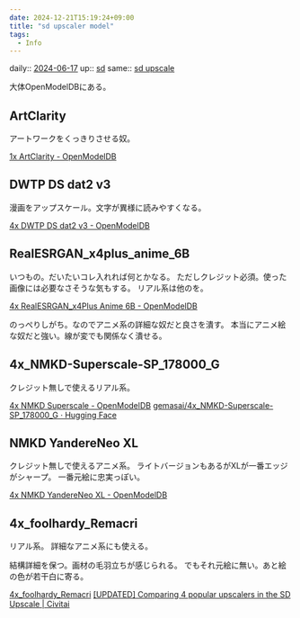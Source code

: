 ```yaml
---
date: 2024-12-21T15:19:24+09:00
title: "sd upscaler model"
tags:
  - Info
---
```


daily:: [2024-06-17](/Daily_Note/2024-06-17.md)
up:: [sd](../Bar/Stable%20Diffusion.md)
same:: [sd upscale](sd%20upscale.md)

大体OpenModelDBにある。

## ArtClarity
アートワークをくっきりさせる奴。

[1x ArtClarity - OpenModelDB](https://openmodeldb.info/models/1x-ArtClarity)

## DWTP DS dat2 v3
漫画をアップスケール。文字が異様に読みやすくなる。

[4x DWTP DS dat2 v3 - OpenModelDB](https://openmodeldb.info/models/4x-DWTP-DS-dat2-v3)

## RealESRGAN_x4plus_anime_6B
いつもの。だいたいコレ入れれば何とかなる。
ただしクレジット必須。使った画像には必要なさそうな気もする。
リアル系は他のを。

[4x RealESRGAN\_x4Plus Anime 6B - OpenModelDB](https://openmodeldb.info/models/4x-realesrgan-x4plus-anime-6b)

のっぺりしがち。なのでアニメ系の詳細な奴だと良さを潰す。
本当にアニメ絵な奴だと強い。線が変でも関係なく潰せる。

## 4x_NMKD-Superscale-SP_178000_G

クレジット無しで使えるリアル系。

[4x NMKD Superscale - OpenModelDB](https://openmodeldb.info/models/4x-NMKD-Superscale)
[gemasai/4x\_NMKD-Superscale-SP\_178000\_G · Hugging Face](https://huggingface.co/gemasai/4x_NMKD-Superscale-SP_178000_G)

## NMKD YandereNeo XL

クレジット無しで使えるアニメ系。
ライトバージョンもあるがXLが一番エッジがシャープ。
一番元絵に忠実っぽい。

[4x NMKD YandereNeo XL - OpenModelDB](https://openmodeldb.info/models/4x-NMKD-YandereNeo-XL)

## 4x_foolhardy_Remacri
リアル系。
詳細なアニメ系にも使える。

結構詳細を保つ。画材の毛羽立ちが感じられる。
でもそれ元絵に無い。あと絵の色が若干白に寄る。

[4x_foolhardy_Remacri](https://huggingface.co/uwg/upscaler/blob/main/ESRGAN/4x_foolhardy_Remacri.pth)
[\[UPDATED\] Comparing 4 popular upscalers in the SD Upscale | Civitai](https://civitai.com/articles/50/updated-comparing-4-popular-upscalers-in-the-sd-upscale)
